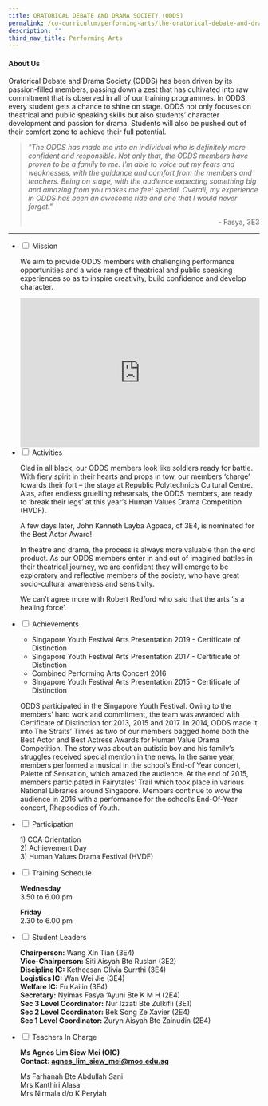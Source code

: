 ```yaml
---
title: ORATORICAL DEBATE AND DRAMA SOCIETY (ODDS)
permalink: /co-curriculum/performing-arts/the-oratorical-debate-and-drama-society-odds/
description: ""
third_nav_title: Performing Arts
---
```


<h4><strong>About Us</strong></h4>
<p>Oratorical Debate and Drama Society (ODDS) has been driven by its passion-filled members, passing down a zest that has cultivated into raw commitment that is observed in all of our training programmes. In ODDS, every student gets a chance to shine on stage. ODDS not only focuses on theatrical and public speaking skills but also students&rsquo; character development and passion for drama. Students will also be pushed out of their comfort zone to achieve their full potential.</p>
<blockquote>
<p><em>"The ODDS has made me into an individual who is definitely more confident and responsible. Not only that, the ODDS members have proven to be a family to me. I&rsquo;m able to voice out my fears and weaknesses, with the guidance and comfort from the members and teachers. Being on stage, with the audience expecting something big and amazing from you makes me feel special. Overall, my experience in ODDS has been an awesome ride and one that I would never forget."</em></p>
<p style="text-align: right;">-&nbsp;Fasya, 3E3</p>
</blockquote>
<hr>
<ul class="jekyllcodex_accordion">
<li><input id="accordion1" type="checkbox" /> <label for="accordion1">Mission</label>
<div>
<p>We aim to provide ODDS members with challenging performance opportunities and a wide range of theatrical and public speaking experiences so as to inspire creativity, build confidence and develop character.</p>
<iframe src="https://docs.google.com/presentation/d/e/2PACX-1vSgDDIXFsERfr1D27XRGlqm9-_yCEhUrb0TiPZqwLsPalWcgwCKC2e_7S9XNzE7rR7cjocVJjL6YWV0/embed?start=false&loop=false&delayms=5000" frameborder="0" width="480" height="299" allowfullscreen="true"></iframe>
</div>
</li>
<li><input id="accordion2" type="checkbox" /> <label for="accordion2">Activities</label>
<div>
<p>Clad in all black, our ODDS members look like soldiers ready for battle. With fiery spirit in their hearts and props in tow, our members &lsquo;charge&rsquo; towards their fort &ndash; the stage at Republic Polytechnic&rsquo;s Cultural Centre. Alas, after endless gruelling rehearsals, the ODDS members, are ready to &lsquo;break their legs&rsquo; at this year&rsquo;s Human Values Drama Competition (HVDF).&nbsp;</p>
<p>A few days later, John Kenneth Layba Agpaoa, of 3E4, is nominated for the Best Actor Award!</p>
<p>In theatre and drama, the process is always more valuable than the end product. As our ODDS members enter in and out of imagined battles in their theatrical journey, we are confident they will emerge to be exploratory and reflective members of the society, who have great socio-cultural awareness and sensitivity.&nbsp;</p>
<p>We can&rsquo;t agree more with Robert Redford who said that the arts &lsquo;is a healing force&rsquo;.</p>
</div>
</li>
<li><input id="accordion3" type="checkbox" /> <label for="accordion3">Achievements</label>
<div>
<ul>
<li>Singapore Youth Festival Arts Presentation 2019 - Certificate of Distinction</li>
<li>Singapore Youth Festival Arts Presentation 2017 - Certificate of Distinction</li>
<li>Combined Performing Arts Concert 2016</li>
<li>Singapore Youth Festival Arts Presentation 2015 - Certificate of Distinction</li>
</ul>
<p>ODDS participated in the Singapore Youth Festival. Owing to the members&rsquo; hard work and commitment, the team was awarded with Certificate of Distinction for 2013, 2015 and 2017. In 2014, ODDS made it into The Straits&rsquo; Times as two of our members bagged home both the Best Actor and Best Actress Awards for Human Value Drama Competition. The story was about an autistic boy and his family&rsquo;s struggles received special mention in the news. In the same year, members performed a musical in the school&rsquo;s End-of Year concert, Palette of Sensation, which amazed the audience. At the end of 2015, members participated in Fairytales&rsquo; Trail which took place in various National Libraries around Singapore. Members continue to wow the audience in 2016 with a performance for the school&rsquo;s End-Of-Year concert, Rhapsodies of Youth.</p>
</div>
</li>
<li><input id="accordion4" type="checkbox" /> <label for="accordion4">Participation</label>
<div>
<p>1) CCA Orientation<br />2) Achievement Day<br />3) Human Values Drama Festival (HVDF)</p>
</div>
</li>
<li><input id="accordion5" type="checkbox" /> <label for="accordion5">Training Schedule</label>
<div>
<p><strong>Wednesday</strong><br />3.50 to 6.00 pm</p>
<p><strong>Friday</strong><br />2.30 to 6.00 pm</p>
</div>
</li>
<li><input id="accordion6" type="checkbox" /> <label for="accordion6">Student Leaders</label>
<div>
<p><strong>Chairperson:</strong>&nbsp;Wang Xin Tian (3E4)<br /><strong>Vice-Chairperson:</strong>&nbsp;Siti Aisyah Bte Ruslan (3E2)<br /><strong>Discipline IC:</strong>&nbsp;Ketheesan Olivia Surrthi (3E4)<br /><strong>Logistics IC:</strong>&nbsp;Wan Wei Jie (3E4)<br /><strong>Welfare IC:</strong>&nbsp;Fu Kailin (3E4)<br /><strong>Secretary:</strong> Nyimas Fasya &lsquo;Ayuni Bte K M H (2E4)<br /><strong>Sec 3 Level Coordinator:</strong>&nbsp;Nur Izzati Bte Zulkifli (3E1)<br /><strong>Sec 2 Level Coordinator:</strong>&nbsp;Bek Song Ze Xavier (2E4)<br /><strong>Sec 1 Level Coordinator:</strong>&nbsp;Zuryn Aisyah Bte Zainudin (2E4)</p>
</div>
</li>
<li><input id="accordion7" type="checkbox" /> <label for="accordion77">Teachers In Charge</label>
<div>
<p><strong>Ms Agnes Lim Siew Mei (OIC)<br /></strong><strong>Contact:&nbsp;<a href="mailto:agnes_lim_siew_mei@moe.edu.sg" target="">agnes_lim_siew_mei@moe.edu.sg</a></strong></p>
<p>Ms Farhanah Bte Abdullah Sani<br />Mrs Kanthiri Alasa<br />Mrs Nirmala d/o K Peryiah</p>
</div>
</li>
</ul>